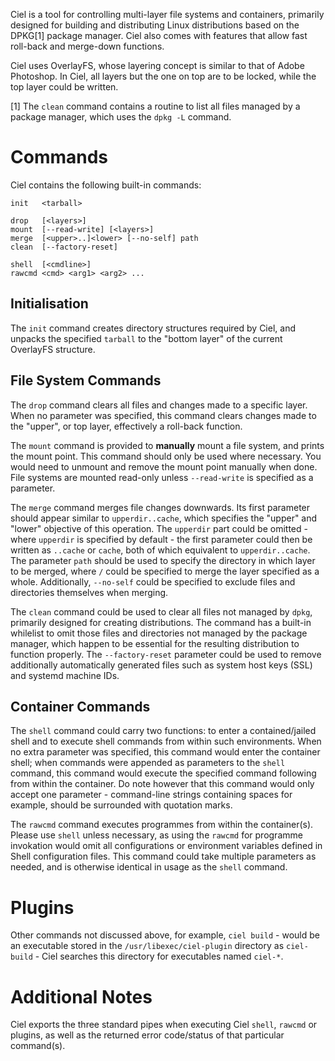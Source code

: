 <!-- TITLE: Ciel Manual -->
<!-- SUBTITLE: (Almost) everything you need to know about ciel. -->

Ciel is a tool for controlling multi-layer file systems and containers, primarily designed for building and distributing Linux distributions based on the DPKG[1] package manager. Ciel also comes with features that allow fast roll-back and merge-down functions.

Ciel uses OverlayFS, whose layering concept is similar to that of Adobe Photoshop. In Ciel, all layers but the one on top are to be locked, while the top layer could be written.

[1] The `clean` command contains a routine to list all files managed by a package manager, which uses the `dpkg -L` command.

# Commands

Ciel contains the following built-in commands:

    init   <tarball>

    drop   [<layers>]
    mount  [--read-write] [<layers>]
    merge  [<upper>..]<lower> [--no-self] path
    clean  [--factory-reset]

    shell  [<cmdline>]
    rawcmd <cmd> <arg1> <arg2> ...

## Initialisation

The `init` command creates directory structures required by Ciel, and unpacks the specified `tarball` to the "bottom layer" of the current OverlayFS structure.

## File System Commands

The `drop` command clears all files and changes made to a specific layer. When no parameter was specified, this command clears changes made to the "upper", or top layer, effectively a roll-back function.  

The `mount` command is provided to **manually** mount a file system, and prints the mount point. This command should only be used where necessary. You would need to unmount and remove the mount point manually when done. File systems are mounted read-only unless `--read-write` is specified as a parameter.

The `merge` command merges file changes downwards. Its first parameter should appear similar to `upperdir..cache`, which specifies the "upper" and "lower" objective of this operation. The `upperdir` part could be omitted - where `upperdir` is specified by default - the first parameter could then be written as `..cache` or `cache`, both of which equivalent to `upperdir..cache`. The parameter `path` should be used to specify the directory in which layer to be merged, where `/` could be specified to merge the layer specified as a whole. Additionally, `--no-self` could be specified to exclude files and directories themselves when merging.  

The `clean` command could be used to clear all files not managed by `dpkg`, primarily designed for creating distributions. The command has a built-in whilelist to omit those files and directories not managed by the package manager, which happen to be essential for the resulting distribution to function properly. The `--factory-reset` parameter could be used to remove additionally automatically generated files such as system host keys (SSL) and systemd machine IDs.

## Container Commands

The `shell` command could carry two functions: to enter a contained/jailed shell and to execute shell commands from within such environments. When no extra parameter was specified, this command would enter the container shell; when commands were appended as parameters to the `shell` command, this command would execute the specified command following from within the container. Do note however that this command would only accept one parameter - command-line strings containing spaces for example, should be surrounded with quotation marks.  

The `rawcmd` command executes programmes from within the container(s). Please use `shell` unless necessary, as using the `rawcmd` for programme invokation would omit all configurations or environment variables defined in Shell configuration files. This command could take multiple parameters as needed, and is otherwise identical in usage as the `shell` command.

# Plugins
Other commands not discussed above, for example, `ciel build` - would be an executable stored in the `/usr/libexec/ciel-plugin` directory as `ciel-build` - Ciel searches this directory for executables named `ciel-*`.

# Additional Notes

Ciel exports the three standard pipes when executing Ciel `shell`, `rawcmd` or plugins, as well as the returned error code/status of that particular command(s).